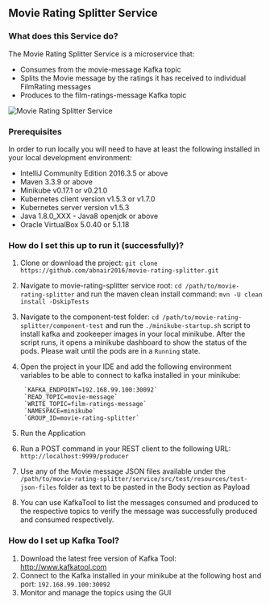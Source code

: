 ## Movie Rating Splitter Service

### What does this Service do?

The Movie Rating Splitter Service is a microservice that:
* Consumes from the movie-message Kafka topic
* Splits the Movie message by the ratings it has received to individual FilmRating messages
* Produces to the film-ratings-message Kafka topic

![Movie Rating Splitter Service](http://github.com/abnair2016/movie-rating-splitter-service-overview-diagram.jpg)

### Prerequisites

In order to run locally you will need to have at least the following installed in your local development environment:

* IntelliJ Community Edition 2016.3.5 or above
* Maven 3.3.9 or above
* Minikube v0.17.1 or v0.21.0
* Kubernetes client version v1.5.3 or v1.7.0 
* Kubernetes server version v1.5.3 
* Java 1.8.0_XXX - Java8 openjdk or above
* Oracle VirtualBox 5.0.40 or 5.1.18

### How do I set this up to run it (successfully)?

1. Clone or download the project: `git clone https://github.com/abnair2016/movie-rating-splitter.git`
2. Navigate to movie-rating-splitter service root: `cd /path/to/movie-rating-splitter` and run the maven clean install command: `mvn -U clean install -DskipTests`
3. Navigate to the component-test folder: `cd /path/to/movie-rating-splitter/component-test` and run the `./minikube-startup.sh` script to install kafka and zookeeper images in your local minikube. After the script runs, it opens a minikube dashboard to show the status of the pods. Please wait until the pods are in a `Running` state.
4. Open the project in your IDE and add the following environment variables to be able to connect to kafka installed in your minikube:

        `KAFKA_ENDPOINT=192.168.99.100:30092`
        `READ_TOPIC=movie-message`
        `WRITE_TOPIC=film-ratings-message`
        `NAMESPACE=minikube`
        `GROUP_ID=movie-rating-splitter`

5. Run the Application
6. Run a POST command in your REST client to the following URL: `http://localhost:9999/producer` 
6. Use any of the Movie message JSON files available under the `/path/to/movie-rating-splitter/service/src/test/resources/test-json-files` folder as text to be pasted in the Body section as Payload
7. You can use KafkaTool to list the messages consumed and produced to the respective topics to verify the message was successfully produced and consumed respectively.

### How do I set up Kafka Tool?

1. Download the latest free version of Kafka Tool: http://www.kafkatool.com
2. Connect to the Kafka installed in your minikube at the following host and port: `192.168.99.100:30092`
3. Monitor and manage the topics using the GUI